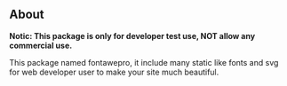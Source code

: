 ## About

**Notic: This package is only for developer test use, NOT allow any commercial use.**

This package named fontawepro, it include many static like fonts and svg for web developer user to make your site much beautiful.